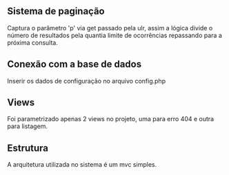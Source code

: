 ## Sistema de paginação

Captura o parâmetro 'p' via get passado pela ulr, assim a lógica divide o número de resultados pela quantia limite de ocorrências repassando para a próxima consulta.

## Conexão com a base de dados

Inserir os dados de configuração no arquivo config.php

## Views

Foi parametrizado apenas 2 views no projeto, uma para erro 404 e outra para listagem.

## Estrutura

A arquitetura utilizada no sistema é um mvc simples.